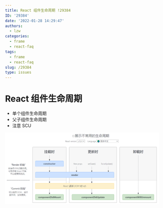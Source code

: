 ```yaml
---
title: React 组件生命周期 !29384
ID: '29384'
date: '2022-01-28 14:29:47'
authors:
  - lzw
categories:
  - frame
  - react-faq
tags:
  - frame
  - react-faq
slug: /29384
type: issues
---
```


# React 组件生命周期

- 单个组件生命周期
- 父子组件生命周期
- 注意 SCU

![react](./images/react-20220125141109111.png)

